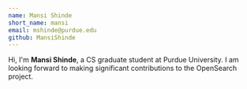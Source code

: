 ```yaml
---
name: Mansi Shinde
short_name: mansi
email: mshinde@purdue.edu
github: MansiShinde
---
```


Hi, I'm **Mansi Shinde**, a CS graduate student at Purdue University. I am looking forward to making significant contributions to the OpenSearch project.